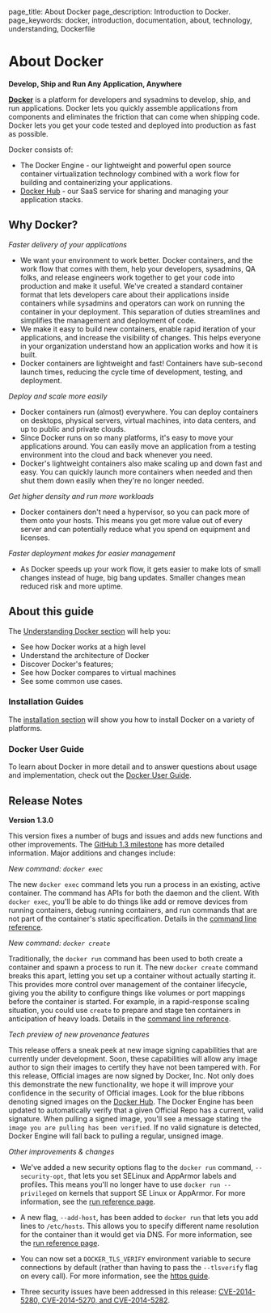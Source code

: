 page_title: About Docker
page_description: Introduction to Docker.
page_keywords: docker, introduction, documentation, about, technology, understanding, Dockerfile

# About Docker

**Develop, Ship and Run Any Application, Anywhere**

[**Docker**](https://www.docker.com) is a platform for developers and sysadmins
to develop, ship, and run applications.  Docker lets you quickly assemble
applications from components and eliminates the friction that can come when
shipping code. Docker lets you get your code tested and deployed into production
as fast as possible.

Docker consists of:

* The Docker Engine - our lightweight and powerful open source container
  virtualization technology combined with a work flow for building
  and containerizing your applications.
* [Docker Hub](https://hub.docker.com) - our SaaS service for
  sharing and managing your application stacks.

## Why Docker?

*Faster delivery of your applications*

* We want your environment to work better. Docker containers,
      and the work flow that comes with them, help your developers,
      sysadmins, QA folks, and release engineers work together to get your code
      into production and make it useful. We've created a standard
      container format that lets developers care about their applications
      inside containers while sysadmins and operators can work on running the
      container in your deployment. This separation of duties streamlines and
      simplifies the management and deployment of code.
* We make it easy to build new containers, enable rapid iteration of
      your applications, and increase the visibility of changes. This
      helps everyone in your organization understand how an application works
      and how it is built.
* Docker containers are lightweight and fast! Containers have
      sub-second launch times, reducing the cycle
      time of development, testing, and deployment.

*Deploy and scale more easily*

* Docker containers run (almost) everywhere. You can deploy
      containers on desktops, physical servers, virtual machines, into
      data centers, and up to public and private clouds.
* Since Docker runs on so many platforms, it's easy to move your
      applications around. You can easily move an application from a
      testing environment into the cloud and back whenever you need.
* Docker's lightweight containers also make scaling up and
      down fast and easy. You can quickly launch more containers when
      needed and then shut them down easily when they're no longer needed.

*Get higher density and run more workloads*

* Docker containers don't need a hypervisor, so you can pack more of
      them onto your hosts. This means you get more value out of every
      server and can potentially reduce what you spend on equipment and
      licenses.

*Faster deployment makes for easier management*

* As Docker speeds up your work flow, it gets easier to make lots
      of small changes instead of huge, big bang updates. Smaller
      changes mean reduced risk and more uptime.

## About this guide

The [Understanding Docker section](introduction/understanding-docker.md) will help you:

 - See how Docker works at a high level
 - Understand the architecture of Docker
 - Discover Docker's features;
 - See how Docker compares to virtual machines
 - See some common use cases.

### Installation Guides

The [installation section](/installation/#installation) will show you how to
install Docker on a variety of platforms.


### Docker User Guide

To learn about Docker in more detail and to answer questions about usage and
implementation, check out the [Docker User Guide](/userguide/).

## Release Notes

**Version 1.3.0**

This version fixes a number of bugs and issues and adds new functions and other
improvements. The [GitHub 1.3 milestone](https://github.com/docker/docker/issues?q=milestone%3A1.3.0+) has
more detailed information. Major additions and changes include:

*New command: `docker exec`*

The new `docker exec` command lets you run a process in an existing, active
container. The command has APIs for both the daemon and the client. With
`docker exec`, you'll be able to do things like add or remove devices from
running containers, debug running containers, and run commands that are not
part of the container's static specification. Details in the [command line
reference](/reference/commandline/).

*New command: `docker create`*

Traditionally, the `docker run` command has been used to both create a
container and spawn a process to run it. The new `docker create` command breaks
this apart, letting you set up a container without actually starting it. This
provides more control over management of the container lifecycle, giving you the
ability to configure things like volumes or port mappings before the container
is started. For example, in a rapid-response scaling situation, you could use
`create` to prepare and stage ten containers in anticipation of heavy loads.
Details in the [command line reference](/reference/commandline/).

*Tech preview of new provenance features*

This release offers a sneak peek at new image signing capabilities that are
currently under development. Soon, these capabilities will allow any image
author to sign their images to certify they have not been tampered with. For
this release, Official images are now signed by Docker, Inc. Not only does this
demonstrate the new functionality, we hope it will improve your confidence in
the security of Official images. Look for the blue ribbons denoting signed
images on the [Docker Hub](https://hub.docker.com/).
The Docker Engine has been updated to automatically verify that a given
Official Repo has a current, valid signature. When pulling a signed image,
you'll see a message stating `the image you are pulling has been verified`. If
no valid signature is detected, Docker Engine will fall back to pulling a
regular, unsigned image.

*Other improvements & changes*

* We've added a new security options flag to the `docker run` command,
`--security-opt`, that lets you set SELinux and AppArmor labels and profiles.
This means you'll  no longer have to use `docker run --privileged` on kernels
that support SE Linux or AppArmor. For more information, see the
[run reference page](/reference/run).

* A new flag, `--add-host`, has been added to `docker run` that lets you add
lines to `/etc/hosts`. This allows you to specify different name
resolution for the container than it would get via DNS. For more information,
see the [run reference page](/reference/run).

* You can now set a `DOCKER_TLS_VERIFY` environment variable to secure
connections by default (rather than having to pass the `--tlsverify` flag on
every call). For more information, see the [https guide](/articles/https).

* Three security issues have been addressed in this release: [CVE-2014-5280,
CVE-2014-5270, and CVE-2014-5282](https://groups.google.com/forum/#!msg/docker-announce/aQoVmQlcE0A/smPuBNYf8VwJ).
